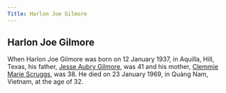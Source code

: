 ```yaml
---
Title: Harlon Joe Gilmore
---
```


## Harlon Joe Gilmore

When Harlon Joe Gilmore was born on 12 January 1937, in Aquilla, Hill, Texas, his father, [Jesse Aubry Gilmore](/docs/Gilmore/The%20Gilmores.md), was 41 and his mother, [Clemmie Marie Scruggs](/docs/Gilmore/Clemmie%20Marie%20Scruggs.md), was 38. He died on 23 January 1969, in Quảng Nam, Vietnam, at the age of 32.